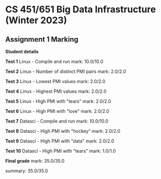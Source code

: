 # CS 451/651 Big Data Infrastructure (Winter 2023)
## Assignment 1 Marking

**Student details**

**Test 1**
Linux - Compile and run
mark: 10.0/10.0

**Test 2**
Linux - Number of distinct PMI pairs
mark: 2.0/2.0

**Test 3**
Linux - Lowest PMI values
mark: 2.0/2.0

**Test 4**
Linux - Highest PMI values
mark: 2.0/2.0

**Test 5**
Linux - High PMI with "tears"
mark: 2.0/2.0

**Test 6**
Linux - High PMI with "love"
mark: 2.0/2.0

**Test 7**
Datasci - Compile and run
mark: 10.0/10.0

**Test 8**
Datasci - High PMI with "hockey"
mark: 2.0/2.0

**Test 9**
Datasci - High PMI with "data"
mark: 2.0/2.0

**Test 10**
Datasci - High PMI with "tears"
mark: 1.0/1.0

**Final grade**
mark: 35.0/35.0

summary: 35.0/35.0

